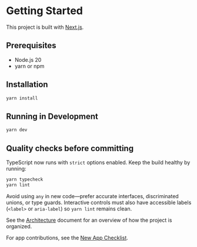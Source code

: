 # Getting Started

This project is built with [Next.js](https://nextjs.org/).

## Prerequisites

- Node.js 20
- yarn or npm

## Installation

```bash
yarn install
```

## Running in Development

```bash
yarn dev
```

## Quality checks before committing

TypeScript now runs with `strict` options enabled. Keep the build healthy by running:

```bash
yarn typecheck
yarn lint
```

Avoid using `any` in new code—prefer accurate interfaces, discriminated unions, or type guards. Interactive controls must also have accessible labels (`<label>` or `aria-label`) so `yarn lint` remains clean.

See the [Architecture](./architecture.md) document for an overview of how the project is organized.

For app contributions, see the [New App Checklist](./new-app-checklist.md).
